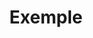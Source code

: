 ---
title: Exemple
permalink: /diagrammes-d-interaction/#exemple
nav_order: 5
parent: Diagrammes d'interaction
---